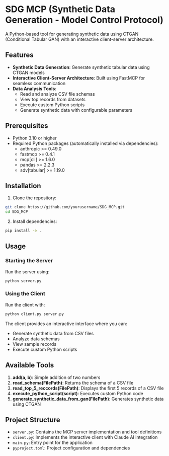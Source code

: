 # SDG MCP (Synthetic Data Generation - Model Control Protocol)

A Python-based tool for generating synthetic data using CTGAN (Conditional Tabular GAN) with an interactive client-server architecture.

## Features

- **Synthetic Data Generation**: Generate synthetic tabular data using CTGAN models
- **Interactive Client-Server Architecture**: Built using FastMCP for seamless communication
- **Data Analysis Tools**: 
  - Read and analyze CSV file schemas
  - View top records from datasets
  - Execute custom Python scripts
  - Generate synthetic data with configurable parameters

## Prerequisites

- Python 3.10 or higher
- Required Python packages (automatically installed via dependencies):
  - anthropic >= 0.49.0
  - fastmcp >= 0.4.1
  - mcp[cli] >= 1.6.0
  - pandas >= 2.2.3
  - sdv[tabular] >= 1.19.0

## Installation

1. Clone the repository:
```bash
git clone https://github.com/yourusername/SDG_MCP.git
cd SDG_MCP
```

2. Install dependencies:
```bash
pip install -e .
```

## Usage

### Starting the Server

Run the server using:
```bash
python server.py
```

### Using the Client

Run the client with:
```bash
python client.py server.py
```

The client provides an interactive interface where you can:
- Generate synthetic data from CSV files
- Analyze data schemas
- View sample records
- Execute custom Python scripts

## Available Tools

1. **add(a, b)**: Simple addition of two numbers
2. **read_schema(FilePath)**: Returns the schema of a CSV file
3. **read_top_5_reccords(FilePath)**: Displays the first 5 records of a CSV file
4. **execute_python_script(script)**: Executes custom Python code
5. **generate_synthetic_data_from_gan(FilePath)**: Generates synthetic data using CTGAN

## Project Structure

- `server.py`: Contains the MCP server implementation and tool definitions
- `client.py`: Implements the interactive client with Claude AI integration
- `main.py`: Entry point for the application
- `pyproject.toml`: Project configuration and dependencies

